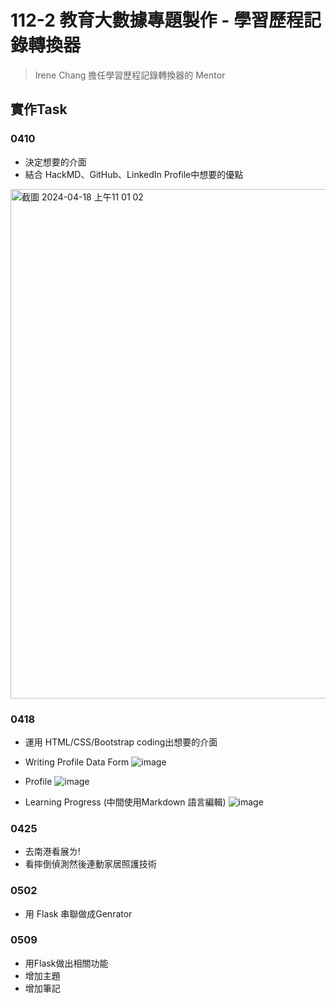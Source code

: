 # 112-2 教育大數據專題製作 - 學習歷程記錄轉換器
> Irene Chang
> 擔任學習歷程記錄轉換器的 Mentor
## 實作Task
### 0410
- 決定想要的介面
- 結合 HackMD、GitHub、LinkedIn Profile中想要的優點
<img width="815" alt="截圖 2024-04-18 上午11 01 02" src="https://github.com/41071119H-Irene/eduproject-2/assets/112916890/2c80b19b-8ee5-4c15-b0ca-c9d40c81d340">

### 0418
- 運用 HTML/CSS/Bootstrap coding出想要的介面
- Writing Profile Data Form
![image](https://github.com/41071119H-Irene/eduproject-2/assets/112916890/7c43b5d8-4f00-4f4a-814e-f8cbaf269393)
- Profile
![image](https://github.com/41071119H-Irene/eduproject-2/assets/112916890/693734dd-15d2-4aba-909d-0bfec111a770)

- Learning Progress (中間使用Markdown 語言編輯)
![image](https://github.com/41071119H-Irene/eduproject-2/assets/112916890/59f4d569-af60-4b76-989a-952c966db58b)

### 0425
- 去南港看展ㄌ!
- 看摔倒偵測然後連動家居照護技術

### 0502 
- 用 Flask 串聯做成Genrator

### 0509
- 用Flask做出相關功能
- 增加主題
- 增加筆記
